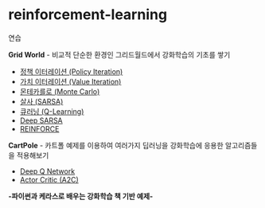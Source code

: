 # reinforcement-learning
연습

**Grid World** - 비교적 단순한 환경인 그리드월드에서 강화학습의 기초를 쌓기
- [정책 이터레이션 (Policy Iteration)](./Grid-World/Policy_Iteration)
- [가치 이터레이션 (Value Iteration)](./Grid-World/Value_Iteration)
- [몬테카를로 (Monte Carlo)](./Grid-World/Monte_Carlo)
- [살사 (SARSA)](./Grid-World/Sarsa)
- [큐러닝 (Q-Learning)](./Grid-World/Q_Learning)
- [Deep SARSA](./Grid-World/Deep_Sarsa)
- [REINFORCE](./Grid-World/Policy_Gradient)

**CartPole** - 카트폴 예제를 이용하여 여러가지 딥러닝을 강화학습에 응용한 알고리즘들을 적용해보기
- [Deep Q Network](./Cartpole/DQN)
- [Actor Critic (A2C)](./Cartpole/Actor-Critic)

**-파이썬과 케라스로 배우는 강화학습 책 기반 예제-**
